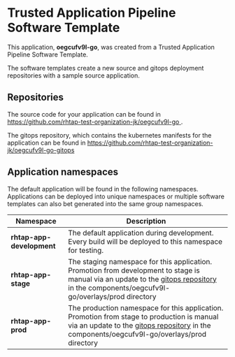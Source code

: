# Trusted Application Pipeline Software Template

This application, **oegcufv9l-go**, was created from a Trusted Application Pipeline Software Template.

The software templates create a new source and gitops deployment repositories with a sample source application. 

## Repositories

The source code for your application can be found in [https://github.com/rhtap-test-organization-jk/oegcufv9l-go ](https://github.com/rhtap-test-organization-jk/oegcufv9l-go ).
 
The gitops repository, which contains the kubernetes manifests for the application can be found in 
[https://github.com/rhtap-test-organization-jk/oegcufv9l-go-gitops ](https://github.com/rhtap-test-organization-jk/oegcufv9l-go-gitops ) 

## Application namespaces 

The default application will be found in the following namespaces. Applications can be deployed into unique namespaces or multiple software templates can also bet generated into the same group namespaces.  

|  Namespace   |  Description   |  
| -------- | -------- |   
| **rhtap-app-development** | The default application during development. Every build will be deployed to this namespace for testing. | 
| **rhtap-app-stage** | The staging namespace for this application. Promotion from development to stage is manual via an update to the [gitops repository](https://github.com/rhtap-test-organization-jk/oegcufv9l-go-gitops ) in the components/oegcufv9l-go/overlays/prod directory |  
| **rhtap-app-prod** | The production namespace for this application. Promotion from stage to production is manual via an update to the [gitops repository](https://github.com/rhtap-test-organization-jk/oegcufv9l-go-gitops ) in the components/oegcufv9l-go/overlays/prod directory | 